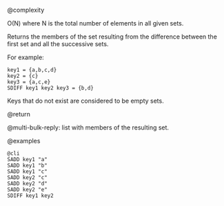 @complexity

O(N) where N is the total number of elements in all given sets.

Returns the members of the set resulting from the difference between the first
set and all the successive sets.

For example:

    key1 = {a,b,c,d}
    key2 = {c}
    key3 = {a,c,e}
    SDIFF key1 key2 key3 = {b,d}

Keys that do not exist are considered to be empty sets.

@return

@multi-bulk-reply: list with members of the resulting set.

@examples

    @cli
    SADD key1 "a"
    SADD key1 "b"
    SADD key1 "c"
    SADD key2 "c"
    SADD key2 "d"
    SADD key2 "e"
    SDIFF key1 key2

